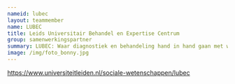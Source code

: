 ```yaml
---
nameid: lubec
layout: teammember
name: LUBEC
title: Leids Universitair Behandel en Expertise Centrum 
group: samenwerkingspartner
summary: LUBEC: Waar diagnostiek en behandeling hand in hand gaan met wetenschappelijk onderzoek, academisch onderwijs en post-masteropleidingen
image: /img/foto_bonny.jpg
---
```


 

https://www.universiteitleiden.nl/sociale-wetenschappen/lubec
